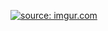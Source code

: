 <a href="http://imgur.com/zzd1ni6"><img src="http://i.imgur.com/zzd1ni6.png" title="source: imgur.com" /></a>